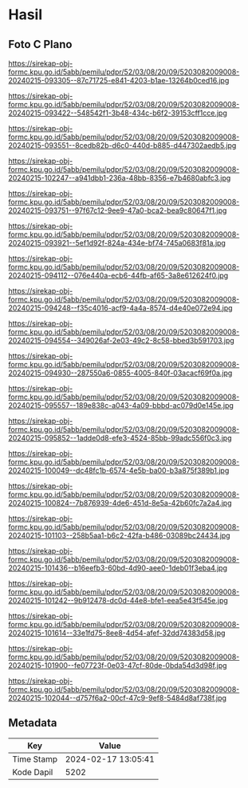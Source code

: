 # Hasil

## Foto C Plano

https://sirekap-obj-formc.kpu.go.id/5abb/pemilu/pdpr/52/03/08/20/09/5203082009008-20240215-093305--87c71725-e841-4203-b1ae-13264b0ced16.jpg

https://sirekap-obj-formc.kpu.go.id/5abb/pemilu/pdpr/52/03/08/20/09/5203082009008-20240215-093422--548542f1-3b48-434c-b6f2-39153cff1cce.jpg

https://sirekap-obj-formc.kpu.go.id/5abb/pemilu/pdpr/52/03/08/20/09/5203082009008-20240215-093551--8cedb82b-d6c0-440d-b885-d447302aedb5.jpg

https://sirekap-obj-formc.kpu.go.id/5abb/pemilu/pdpr/52/03/08/20/09/5203082009008-20240215-102247--a941dbb1-236a-48bb-8356-e7b4680abfc3.jpg

https://sirekap-obj-formc.kpu.go.id/5abb/pemilu/pdpr/52/03/08/20/09/5203082009008-20240215-093751--97f67c12-9ee9-47a0-bca2-bea9c80647f1.jpg

https://sirekap-obj-formc.kpu.go.id/5abb/pemilu/pdpr/52/03/08/20/09/5203082009008-20240215-093921--5ef1d92f-824a-434e-bf74-745a0683f81a.jpg

https://sirekap-obj-formc.kpu.go.id/5abb/pemilu/pdpr/52/03/08/20/09/5203082009008-20240215-094112--076e440a-ecb6-44fb-af65-3a8e612624f0.jpg

https://sirekap-obj-formc.kpu.go.id/5abb/pemilu/pdpr/52/03/08/20/09/5203082009008-20240215-094248--f35c4016-acf9-4a4a-8574-d4e40e072e94.jpg

https://sirekap-obj-formc.kpu.go.id/5abb/pemilu/pdpr/52/03/08/20/09/5203082009008-20240215-094554--349026af-2e03-49c2-8c58-bbed3b591703.jpg

https://sirekap-obj-formc.kpu.go.id/5abb/pemilu/pdpr/52/03/08/20/09/5203082009008-20240215-094930--287550a6-0855-4005-840f-03acacf69f0a.jpg

https://sirekap-obj-formc.kpu.go.id/5abb/pemilu/pdpr/52/03/08/20/09/5203082009008-20240215-095557--189e838c-a043-4a09-bbbd-ac079d0e145e.jpg

https://sirekap-obj-formc.kpu.go.id/5abb/pemilu/pdpr/52/03/08/20/09/5203082009008-20240215-095852--1adde0d8-efe3-4524-85bb-99adc556f0c3.jpg

https://sirekap-obj-formc.kpu.go.id/5abb/pemilu/pdpr/52/03/08/20/09/5203082009008-20240215-100049--dc48fc1b-6574-4e5b-ba00-b3a875f389b1.jpg

https://sirekap-obj-formc.kpu.go.id/5abb/pemilu/pdpr/52/03/08/20/09/5203082009008-20240215-100824--7b876939-4de6-451d-8e5a-42b60fc7a2a4.jpg

https://sirekap-obj-formc.kpu.go.id/5abb/pemilu/pdpr/52/03/08/20/09/5203082009008-20240215-101103--258b5aa1-b6c2-42fa-b486-03089bc24434.jpg

https://sirekap-obj-formc.kpu.go.id/5abb/pemilu/pdpr/52/03/08/20/09/5203082009008-20240215-101436--b16eefb3-60bd-4d90-aee0-1deb01f3eba4.jpg

https://sirekap-obj-formc.kpu.go.id/5abb/pemilu/pdpr/52/03/08/20/09/5203082009008-20240215-101242--9b912478-dc0d-44e8-bfe1-eea5e43f545e.jpg

https://sirekap-obj-formc.kpu.go.id/5abb/pemilu/pdpr/52/03/08/20/09/5203082009008-20240215-101614--33e1fd75-8ee8-4d54-afef-32dd74383d58.jpg

https://sirekap-obj-formc.kpu.go.id/5abb/pemilu/pdpr/52/03/08/20/09/5203082009008-20240215-101900--fe07723f-0e03-47cf-80de-0bda54d3d98f.jpg

https://sirekap-obj-formc.kpu.go.id/5abb/pemilu/pdpr/52/03/08/20/09/5203082009008-20240215-102044--d757f6a2-00cf-47c9-9ef8-5484d8af738f.jpg


## Metadata

| Key        | Value               |
| ---------- | ------------------- |
| Time Stamp | 2024-02-17 13:05:41 |
| Kode Dapil | 5202                |



